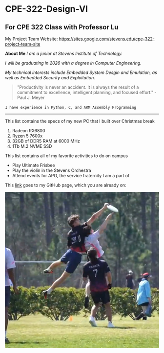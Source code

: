 # CPE-322-Design-VI
 ## **For CPE 322 Class with Professor Lu**

My Project Team Website: https://sites.google.com/stevens.edu/cpe-322-project-team-site


**About Me**
*I am a junior at Stevens Institute of Technology.* 

*I will be graduating in 2026 with a degree in Computer Engineering.*

*My technical interests include Embedded System Desgin and Emulation, as well as Embedded Security and Exploitation.*


> "Productivity is never an accident. It is always the result of a commitment to excellence, intelligent planning, and focused effort." - Paul J. Meyer

`I have experience in Python, C, and ARM Assembly Programming`

---

This list contains the specs of my new PC that I built over Christmas break
1. Radeon RX6800
2. Ryzen 5 7600x
3. 32GB of DDR5 RAM at 6000 MHz
4. 1Tb M.2 NVME SSD

This list contains all of my favorite activities to do on campus
- Play Ultimate Frisbee
- Play the violin in the Stevens Orchestra
- Attend events for APO, the service fraternity I am a part of

This [link](https://github.com/WHines-stevens/CPE-322-Design-VI) goes to my GitHub page, which you are already on: 

![This image is me playing frisbee.](frisbeeimage.jpg)
